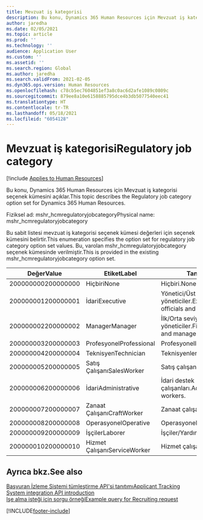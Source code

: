 ```yaml
---
title: Mevzuat iş kategorisi
description: Bu konu, Dynamics 365 Human Resources için Mevzuat iş kategorisi seçenek kümesini açıklar.
author: jaredha
ms.date: 02/05/2021
ms.topic: article
ms.prod: ''
ms.technology: ''
audience: Application User
ms.custom: ''
ms.assetid: ''
ms.search.region: Global
ms.author: jaredha
ms.search.validFrom: 2021-02-05
ms.dyn365.ops.version: Human Resources
ms.openlocfilehash: c78cb5ec7604851ef3a8c0ac6d2afe1089c0809c
ms.sourcegitcommit: 879ee8a10e6158885795dce4b3db5077540eec41
ms.translationtype: HT
ms.contentlocale: tr-TR
ms.lasthandoff: 05/18/2021
ms.locfileid: "6054128"
---
```

# <a name="regulatory-job-category"></a><span data-ttu-id="5c78d-103">Mevzuat iş kategorisi</span><span class="sxs-lookup"><span data-stu-id="5c78d-103">Regulatory job category</span></span>

[!include [Applies to Human Resources](../includes/applies-to-hr.md)]

<span data-ttu-id="5c78d-104">Bu konu, Dynamics 365 Human Resources için Mevzuat iş kategorisi seçenek kümesini açıklar.</span><span class="sxs-lookup"><span data-stu-id="5c78d-104">This topic describes the Regulatory job category option set for Dynamics 365 Human Resources.</span></span>

<span data-ttu-id="5c78d-105">Fiziksel ad: mshr_hcmregulatoryjobcategory</span><span class="sxs-lookup"><span data-stu-id="5c78d-105">Physical name: mshr_hcmregulatoryjobcategory</span></span>

<span data-ttu-id="5c78d-106">Bu sabit listesi mevzuat iş kategorisi seçenek kümesi değerleri için seçenek kümesini belirtir.</span><span class="sxs-lookup"><span data-stu-id="5c78d-106">This enumeration specifies the option set for regulatory job category option set values.</span></span> <span data-ttu-id="5c78d-107">Bu, varolan mshr_hcmregulatoryjobcategory seçenek kümesinde verilmiştir.</span><span class="sxs-lookup"><span data-stu-id="5c78d-107">This is provided in the existing mshr_hcmregulatoryjobcategory option set.</span></span>

| <span data-ttu-id="5c78d-108">Değer</span><span class="sxs-lookup"><span data-stu-id="5c78d-108">Value</span></span> | <span data-ttu-id="5c78d-109">Etiket</span><span class="sxs-lookup"><span data-stu-id="5c78d-109">Label</span></span> | <span data-ttu-id="5c78d-110">Tanım</span><span class="sxs-lookup"><span data-stu-id="5c78d-110">Description</span></span> |
| --- | --- | --- |
| <span data-ttu-id="5c78d-111">200000000</span><span class="sxs-lookup"><span data-stu-id="5c78d-111">200000000</span></span> | <span data-ttu-id="5c78d-112">Hiçbiri</span><span class="sxs-lookup"><span data-stu-id="5c78d-112">None</span></span> | <span data-ttu-id="5c78d-113">Hiçbiri.</span><span class="sxs-lookup"><span data-stu-id="5c78d-113">None.</span></span> |
| <span data-ttu-id="5c78d-114">200000001</span><span class="sxs-lookup"><span data-stu-id="5c78d-114">200000001</span></span> | <span data-ttu-id="5c78d-115">İdari</span><span class="sxs-lookup"><span data-stu-id="5c78d-115">Executive</span></span> | <span data-ttu-id="5c78d-116">Yönetici/Üst düzey yetkililer ve yöneticiler.</span><span class="sxs-lookup"><span data-stu-id="5c78d-116">Executive/Senior level officials and managers.</span></span> |
| <span data-ttu-id="5c78d-117">200000002</span><span class="sxs-lookup"><span data-stu-id="5c78d-117">200000002</span></span> | <span data-ttu-id="5c78d-118">Manager</span><span class="sxs-lookup"><span data-stu-id="5c78d-118">Manager</span></span> | <span data-ttu-id="5c78d-119">İlk/Orta seviye görevliler ve yöneticiler.</span><span class="sxs-lookup"><span data-stu-id="5c78d-119">First/Mid level officials and managers.</span></span> |
| <span data-ttu-id="5c78d-120">200000003</span><span class="sxs-lookup"><span data-stu-id="5c78d-120">200000003</span></span> | <span data-ttu-id="5c78d-121">Profesyonel</span><span class="sxs-lookup"><span data-stu-id="5c78d-121">Professional</span></span> | <span data-ttu-id="5c78d-122">Profesyoneller.</span><span class="sxs-lookup"><span data-stu-id="5c78d-122">Professionals.</span></span> |
| <span data-ttu-id="5c78d-123">200000004</span><span class="sxs-lookup"><span data-stu-id="5c78d-123">200000004</span></span> | <span data-ttu-id="5c78d-124">Teknisyen</span><span class="sxs-lookup"><span data-stu-id="5c78d-124">Technician</span></span> | <span data-ttu-id="5c78d-125">Teknisyenler.</span><span class="sxs-lookup"><span data-stu-id="5c78d-125">Technicians.</span></span> |
| <span data-ttu-id="5c78d-126">200000005</span><span class="sxs-lookup"><span data-stu-id="5c78d-126">200000005</span></span> | <span data-ttu-id="5c78d-127">Satış Çalışanı</span><span class="sxs-lookup"><span data-stu-id="5c78d-127">SalesWorker</span></span> | <span data-ttu-id="5c78d-128">Satış çalışanları.</span><span class="sxs-lookup"><span data-stu-id="5c78d-128">Sales workers.</span></span> |
| <span data-ttu-id="5c78d-129">200000006</span><span class="sxs-lookup"><span data-stu-id="5c78d-129">200000006</span></span> | <span data-ttu-id="5c78d-130">İdari</span><span class="sxs-lookup"><span data-stu-id="5c78d-130">Administrative</span></span> | <span data-ttu-id="5c78d-131">İdari destek çalışanları.</span><span class="sxs-lookup"><span data-stu-id="5c78d-131">Administrative support workers.</span></span> |
| <span data-ttu-id="5c78d-132">200000007</span><span class="sxs-lookup"><span data-stu-id="5c78d-132">200000007</span></span> | <span data-ttu-id="5c78d-133">Zanaat Çalışanı</span><span class="sxs-lookup"><span data-stu-id="5c78d-133">CraftWorker</span></span> | <span data-ttu-id="5c78d-134">Zanaat çalışanları.</span><span class="sxs-lookup"><span data-stu-id="5c78d-134">Craft workers.</span></span> |
| <span data-ttu-id="5c78d-135">200000008</span><span class="sxs-lookup"><span data-stu-id="5c78d-135">200000008</span></span> | <span data-ttu-id="5c78d-136">Operasyonel</span><span class="sxs-lookup"><span data-stu-id="5c78d-136">Operative</span></span> | <span data-ttu-id="5c78d-137">Operasyonel çalışanlar.</span><span class="sxs-lookup"><span data-stu-id="5c78d-137">Operatives.</span></span> |
| <span data-ttu-id="5c78d-138">200000009</span><span class="sxs-lookup"><span data-stu-id="5c78d-138">200000009</span></span> | <span data-ttu-id="5c78d-139">İşçiler</span><span class="sxs-lookup"><span data-stu-id="5c78d-139">Laborer</span></span> | <span data-ttu-id="5c78d-140">İşçiler/Yardımcılar.</span><span class="sxs-lookup"><span data-stu-id="5c78d-140">Laborers/Helpers.</span></span> |
| <span data-ttu-id="5c78d-141">200000010</span><span class="sxs-lookup"><span data-stu-id="5c78d-141">200000010</span></span> | <span data-ttu-id="5c78d-142">Hizmet Çalışanı</span><span class="sxs-lookup"><span data-stu-id="5c78d-142">ServiceWorker</span></span> | <span data-ttu-id="5c78d-143">Hizmet çalışanları.</span><span class="sxs-lookup"><span data-stu-id="5c78d-143">Service workers.</span></span> |

## <a name="see-also"></a><span data-ttu-id="5c78d-144">Ayrıca bkz.</span><span class="sxs-lookup"><span data-stu-id="5c78d-144">See also</span></span>

[<span data-ttu-id="5c78d-145">Başvuran İzleme Sistemi tümleştirme API'si tanıtımı</span><span class="sxs-lookup"><span data-stu-id="5c78d-145">Applicant Tracking System integration API introduction</span></span>](hr-admin-integration-ats-api-introduction.md)<br>
[<span data-ttu-id="5c78d-146">Işe alma isteği için sorgu örneği</span><span class="sxs-lookup"><span data-stu-id="5c78d-146">Example query for Recruiting request</span></span>](hr-admin-integration-ats-api-recruiting-request-example-query.md)


[!INCLUDE[footer-include](../includes/footer-banner.md)]